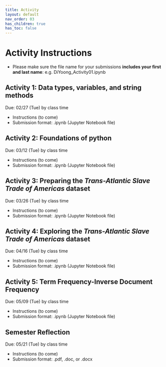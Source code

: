 ```yaml
---
title: Activity
layout: default
nav_order: 03
has_children: true
has_toc: false 
---
```


# Activity Instructions
- Please make sure the file name for your submissions **includes your first and last name**: e.g.  DiYoong_Activity01.ipynb

## Activity 1: Data types, variables, and string methods
Due: 02/27 (Tue) by class time
- Instructions (to come)
- Submission format: .ipynb (Jupyter Notebook file)

## Activity 2: Foundations of python 
Due: 03/12 (Tue) by class time
- Instructions (to come)
- Submission format: .ipynb (Jupyter Notebook file)

## Activity 3: Preparing the _Trans-Atlantic Slave Trade of Americas_ dataset
Due: 03/26 (Tue) by class time
- Instructions (to come)
- Submission format: .ipynb (Jupyter Notebook file)

## Activity 4: Exploring the _Trans-Atlantic Slave Trade of Americas_ dataset
Due: 04/16 (Tue) by class time
- Instructions (to come)
- Submission format: .ipynb (Jupyter Notebook file)

## Activity 5: Term Frequency-Inverse Document Frequency
Due: 05/09 (Tue) by class time
- Instructions (to come)
- Submission format: .ipynb (Jupyter Notebook file)

## Semester Reflection
Due: 05/21 (Tue) by class time
- Instructions (to come)
- Submission format: .pdf, .doc, or .docx